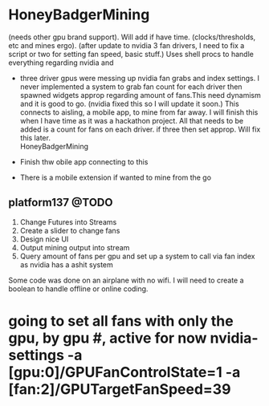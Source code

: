 # HoneyBadgerMining
(needs other gpu brand support). Will add if have time. 
(clocks/thresholds, etc and mines ergo). (after update to nvidia 3 fan drivers, I need to fix a script or two for setting fan speed, basic stuff.) Uses shell procs to handle everything regarding nvidia and  
- three driver gpus were messing up nvidia fan grabs and index settings. I never implemented a system to grab fan count for each driver then spawned widgets approp regarding amount of fans.This need dynamism and it is good to go. (nvidia fixed this so I will update it soon.) This connects to aisling, a mobile app, to mine from far away. I will finish this when I have time as it was a hackathon project. All that needs to be added is a count for fans on each driver. if three then set approp. Will fix this later.   
HoneyBadgerMining


- Finish thw obile app connecting to this
- There is a mobile extension if wanted to mine from the go

 ## platform137 @TODO
  1. Change Futures into Streams
  2. Create a slider to change fans
  3. Design nice UI
  4. Output mining output into stream
  5. Query amount of fans per gpu and set up a system to call via fan index as nvidia has a ashit system


Some code was done on an airplane with no wifi. I will need to create a boolean to handle offline or online coding.

  # going to set all fans with only the gpu, by gpu #,  active for now nvidia-settings -a [gpu:0]/GPUFanControlState=1  -a [fan:2]/GPUTargetFanSpeed=39
